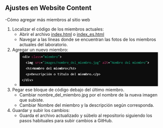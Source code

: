 ## Ajustes en Website Content
-Cómo agregar más miembros al sitio web
  1.	Localizar el código de los miembros actuales:
        *	Abrir el archivo [index.html](https://github.com/LaboratorioSaludVisual/LabSaludVisual/blob/main/index.html) o [index_es.html](https://github.com/LaboratorioSaludVisual/LabSaludVisual/blob/main/index_es.html)
        *	Navegar a las líneas donde se encuentran las fotos de los miembros actuales del laboratorio.
  2.	Agregar un nuevo miembro:
        *	![Código del miembro](images/codigo_miembro.jpg)
  4. Pegar ese bloque de código debajo del último miembro.
        *	Cambiar nombre_del_miembro.jpg por el nombre de la nueva imagen que subiste.
        *	Cambiar Nombre del miembro y la descripción según corresponda.
  5.	Guardar y subir los cambios:
         *	Guarda el archivo actualizado y súbelo al repositorio siguiendo los pasos habituales para subir cambios a GitHub.
